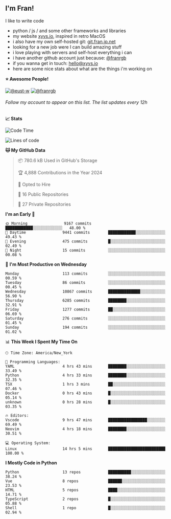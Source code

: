 ## I'm Fran!

I like to write code

- python /  js / and some other frameworks and libraries
- my website [xyvs.io](https://xyvs.io), inspired in retro MacOS
- i also have my own self-hosted git: [git.fran.jp.net](https://git.fran.jp.net/)
- looking for a new job were I can build amazing stuff
- i love playing with servers and self-host everything i can
- i have another github account just because: [@franrgb](https://github.com/franrgb)
- if you wanna get in touch: [hello@xyvs.io](mailto:hello@xyvs.io)
- here are some nice stats about what are the things i'm working on

<!--START_SECTION:waka-->
**⭐ Awesome People!** 

[![@eust-w](https://img.shields.io/badge/@eust--w-black?style=plastic&logo=github&logoColor=fff)](https://github.com/eust-w) [![@franrgb](https://img.shields.io/badge/@franrgb-black?style=plastic&logo=github&logoColor=fff)](https://github.com/franrgb) 

###### Follow my account to appear on this list. *The list updates every 12h*

**📈 Stats** 

![Code Time](http://img.shields.io/badge/Code%20Time-14%20hrs%205%20mins-blue)

![Lines of code](https://img.shields.io/badge/From%20Hello%20World%20I%27ve%20Written-143.5%20thousand%20lines%20of%20code-blue)

**🐱 My GitHub Data** 

> 📦 780.6 kB Used in GitHub's Storage 
 > 
> 🏆 4,888 Contributions in the Year 2024
 > 
> 💼 Opted to Hire
 > 
> 📜 16 Public Repositories 
 > 
> 🔑 27 Private Repositories 
 > 
**I'm an Early 🐤** 

```text
🌞 Morning                9167 commits        ████████████░░░░░░░░░░░░░   48.00 % 
🌆 Daytime                9441 commits        ████████████░░░░░░░░░░░░░   49.43 % 
🌃 Evening                475 commits         █░░░░░░░░░░░░░░░░░░░░░░░░   02.49 % 
🌙 Night                  15 commits          ░░░░░░░░░░░░░░░░░░░░░░░░░   00.08 % 
```
📅 **I'm Most Productive on Wednesday** 

```text
Monday                   113 commits         ░░░░░░░░░░░░░░░░░░░░░░░░░   00.59 % 
Tuesday                  86 commits          ░░░░░░░░░░░░░░░░░░░░░░░░░   00.45 % 
Wednesday                10867 commits       ██████████████░░░░░░░░░░░   56.90 % 
Thursday                 6285 commits        ████████░░░░░░░░░░░░░░░░░   32.91 % 
Friday                   1277 commits        ██░░░░░░░░░░░░░░░░░░░░░░░   06.69 % 
Saturday                 276 commits         ░░░░░░░░░░░░░░░░░░░░░░░░░   01.45 % 
Sunday                   194 commits         ░░░░░░░░░░░░░░░░░░░░░░░░░   01.02 % 
```


📊 **This Week I Spent My Time On** 

```text
🕑︎ Time Zone: America/New_York

💬 Programming Languages: 
YAML                     4 hrs 43 mins       ████████░░░░░░░░░░░░░░░░░   33.49 % 
Python                   4 hrs 33 mins       ████████░░░░░░░░░░░░░░░░░   32.35 % 
TSX                      1 hrs 3 mins        ██░░░░░░░░░░░░░░░░░░░░░░░   07.46 % 
Docker                   0 hrs 43 mins       █░░░░░░░░░░░░░░░░░░░░░░░░   05.14 % 
unknown                  0 hrs 28 mins       █░░░░░░░░░░░░░░░░░░░░░░░░   03.35 % 

🔥 Editors: 
Vscode                   9 hrs 47 mins       █████████████████░░░░░░░░   69.49 % 
Neovim                   4 hrs 18 mins       ████████░░░░░░░░░░░░░░░░░   30.51 % 

💻 Operating System: 
Linux                    14 hrs 5 mins       █████████████████████████   100.00 % 
```

**I Mostly Code in Python** 

```text
Python                   13 repos            ██████████░░░░░░░░░░░░░░░   38.24 % 
Vue                      8 repos             ██████░░░░░░░░░░░░░░░░░░░   23.53 % 
HTML                     5 repos             ████░░░░░░░░░░░░░░░░░░░░░   14.71 % 
TypeScript               2 repos             █░░░░░░░░░░░░░░░░░░░░░░░░   05.88 % 
Shell                    1 repo              █░░░░░░░░░░░░░░░░░░░░░░░░   02.94 % 
```




<!--END_SECTION:waka-->
